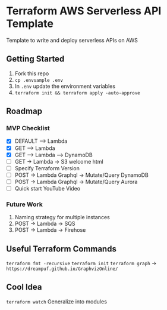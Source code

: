 # Terraform AWS Serverless API Template

Template to write and deploy serverless APIs on AWS

## Getting Started

1. Fork this repo
1. `cp .envsample .env`
1. In `.env` update the environment variables
1. `terraform init && terraform apply -auto-approve`

## Roadmap

### MVP Checklist

- [x] DEFAULT --> Lambda
- [x] GET --> Lambda
- [x] GET --> Lambda --> DynamoDB
- [ ] GET -> Lambda -> S3 welcome html
- [ ] Specify Terraform Version
- [ ] POST -> Lambda Graphql -> Mutate/Query DynamoDB
- [ ] POST -> Lambda Graphql -> Mutate/Query Aurora
- [ ] Quick start YouTube Video

### Future Work

1. Naming strategy for multiple instances
1. POST -> Lambda -> SQS
1. POST -> Lambda -> Firehose

## Useful Terraform Commands

`terraform fmt -recursive`
`terraform init`
`terraform graph` -> `https://dreampuf.github.io/GraphvizOnline/`

## Cool Idea

`terraform watch`
Generalize into modules
